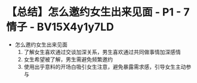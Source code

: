 # 【总结】怎么邀约女生出来见面 - P1 - 7情子 - BV15X4y1y7LD

-   怎么邀约女生出来见面
    1.  了解女生喜欢通过交谈加深关系，男生喜欢通过共同做事情加深感情
    2.  女生希望被了解，男生需避免频繁邀约
    3.  使用出乎意料的开场白吸引女生注意，避免暴露需求感，引导女生主动参与